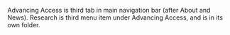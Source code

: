 Advancing Access is third tab in main navigation bar (after About and News).
Research is third menu item under Advancing Access, and is in its own folder.
